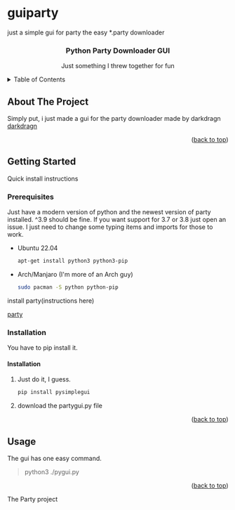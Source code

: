 # guiparty
just a simple gui for party the easy *.party downloader


<div align="center">

  <h3 align="center">Python Party Downloader GUI</h3>

  <p align="center">
    Just something I threw together for fun
    <br />
  </p>
</div>



<!-- TABLE OF CONTENTS -->
<details>
  <summary>Table of Contents</summary>
  <ol>
    <li>
      <a href="#about-the-project">About The Project</a>
    </li>
    <li>
      <a href="#getting-started">Getting Started</a>
      <ul>
        <li><a href="#prerequisites">Prerequisites</a></li>
        <li><a href="#installation">Installation</a></li>
      </ul>
    </li>
    <li><a href="#usage">Usage</a></li>
  </ol>
</details>



<!-- ABOUT THE PROJECT -->
## About The Project

Simply put, i just made a gui for the party downloader made by darkdragn <br>
[darkdragn](https://github.com/darkdragn)

<p align="right">(<a href="#top">back to top</a>)</p>


<!-- GETTING STARTED -->
## Getting Started

Quick install instructions

### Prerequisites

Just have a modern version of python and the newest version of party installed. ^3.9 should be fine. If you want support for 3.7 or 3.8 just open an issue. I just need to change some typing items and imports for those to work.

- Ubuntu 22.04
  ```sh
  apt-get install python3 python3-pip
  ```

- Arch/Manjaro (I'm more of an Arch guy)
  ```sh
  sudo pacman -S python python-pip
  ```
install party(instructions here)

  [party](https://github.com/darkdragn/party)


### Installation

You have to pip install it.

#### Installation

1. Just do it, I guess.
   ```sh
   pip install pysimplegui
   ```
2. download the partygui.py file

<p align="right">(<a href="#top">back to top</a>)</p>



<!-- USAGE EXAMPLES -->
## Usage
  The gui has one easy command.

 > python3 ./pygui.py

<p align="right">(<a href="#top">back to top</a>)</p>

The Party project
